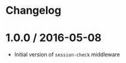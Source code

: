 # Changelog

1.0.0 / 2016-05-08
==================

  * Initial version of `session-check` middleware